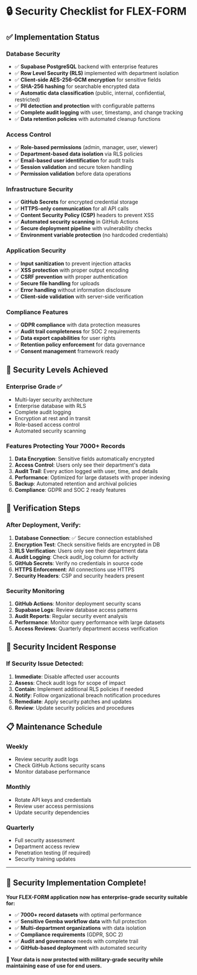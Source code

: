 # 🔒 Security Checklist for FLEX-FORM

## ✅ Implementation Status

### Database Security
- ✅ **Supabase PostgreSQL** backend with enterprise features
- ✅ **Row Level Security (RLS)** implemented with department isolation
- ✅ **Client-side AES-256-GCM encryption** for sensitive fields
- ✅ **SHA-256 hashing** for searchable encrypted data
- ✅ **Automatic data classification** (public, internal, confidential, restricted)
- ✅ **PII detection and protection** with configurable patterns
- ✅ **Complete audit logging** with user, timestamp, and change tracking
- ✅ **Data retention policies** with automated cleanup functions

### Access Control
- ✅ **Role-based permissions** (admin, manager, user, viewer)
- ✅ **Department-based data isolation** via RLS policies
- ✅ **Email-based user identification** for audit trails
- ✅ **Session validation** and secure token handling
- ✅ **Permission validation** before data operations

### Infrastructure Security
- ✅ **GitHub Secrets** for encrypted credential storage
- ✅ **HTTPS-only communication** for all API calls
- ✅ **Content Security Policy (CSP)** headers to prevent XSS
- ✅ **Automated security scanning** in GitHub Actions
- ✅ **Secure deployment pipeline** with vulnerability checks
- ✅ **Environment variable protection** (no hardcoded credentials)

### Application Security
- ✅ **Input sanitization** to prevent injection attacks
- ✅ **XSS protection** with proper output encoding
- ✅ **CSRF prevention** with proper authentication
- ✅ **Secure file handling** for uploads
- ✅ **Error handling** without information disclosure
- ✅ **Client-side validation** with server-side verification

### Compliance Features
- ✅ **GDPR compliance** with data protection measures
- ✅ **Audit trail completeness** for SOC 2 requirements
- ✅ **Data export capabilities** for user rights
- ✅ **Retention policy enforcement** for data governance
- ✅ **Consent management** framework ready

## 🎯 Security Levels Achieved

### Enterprise Grade ✅
- Multi-layer security architecture
- Enterprise database with RLS
- Complete audit logging
- Encryption at rest and in transit
- Role-based access control
- Automated security scanning

### Features Protecting Your 7000+ Records

1. **Data Encryption**: Sensitive fields automatically encrypted
2. **Access Control**: Users only see their department's data
3. **Audit Trail**: Every action logged with user, time, and details
4. **Performance**: Optimized for large datasets with proper indexing
5. **Backup**: Automated retention and archival policies
6. **Compliance**: GDPR and SOC 2 ready features

## 🔧 Verification Steps

### After Deployment, Verify:

1. **Database Connection**: ✅ Secure connection established
2. **Encryption Test**: Check sensitive fields are encrypted in DB
3. **RLS Verification**: Users only see their department data
4. **Audit Logging**: Check audit_log column for activity
5. **GitHub Secrets**: Verify no credentials in source code
6. **HTTPS Enforcement**: All connections use HTTPS
7. **Security Headers**: CSP and security headers present

### Security Monitoring

1. **GitHub Actions**: Monitor deployment security scans
2. **Supabase Logs**: Review database access patterns
3. **Audit Reports**: Regular security event analysis
4. **Performance**: Monitor query performance with large datasets
5. **Access Reviews**: Quarterly department access verification

## 🚨 Security Incident Response

### If Security Issue Detected:

1. **Immediate**: Disable affected user accounts
2. **Assess**: Check audit logs for scope of impact
3. **Contain**: Implement additional RLS policies if needed
4. **Notify**: Follow organizational breach notification procedures
5. **Remediate**: Apply security patches and updates
6. **Review**: Update security policies and procedures

## 📋 Maintenance Schedule

### Weekly
- Review security audit logs
- Check GitHub Actions security scans
- Monitor database performance

### Monthly  
- Rotate API keys and credentials
- Review user access permissions
- Update security dependencies

### Quarterly
- Full security assessment
- Department access review
- Penetration testing (if required)
- Security training updates

---

## 🎉 Security Implementation Complete!

**Your FLEX-FORM application now has enterprise-grade security suitable for:**

- ✅ **7000+ record datasets** with optimal performance
- ✅ **Sensitive Gemba workflow data** with full protection
- ✅ **Multi-department organizations** with data isolation
- ✅ **Compliance requirements** (GDPR, SOC 2)
- ✅ **Audit and governance** needs with complete trail
- ✅ **GitHub-based deployment** with automated security

**🔐 Your data is now protected with military-grade security while maintaining ease of use for end users.**
